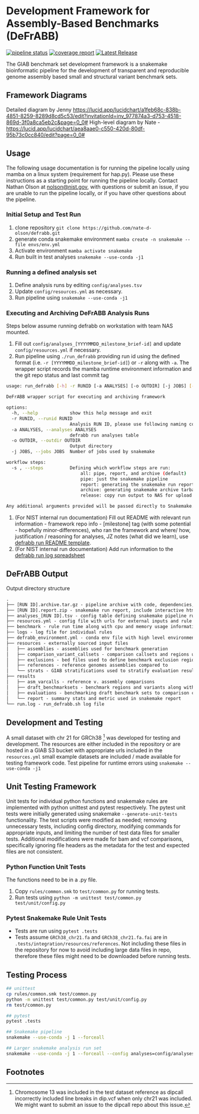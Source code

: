 # Development Framework for Assembly-Based Benchmarks (DeFrABB)
<!--gitlab badges-->
[![pipeline status](https://gitlab.nist.gov/gitlab/bbd-human-genomics/defrabb/badges/master/pipeline.svg)](https://gitlab.nist.gov/gitlab/bbd-human-genomics/defrabb/-/commits/master)
[![coverage report](https://gitlab.nist.gov/gitlab/bbd-human-genomics/defrabb/badges/master/coverage.svg)](https://gitlab.nist.gov/gitlab/bbd-human-genomics/defrabb/-/commits/master)
[![Latest Release](https://gitlab.nist.gov/gitlab/bbd-human-genomics/defrabb/-/badges/release.svg)](https://gitlab.nist.gov/gitlab/bbd-human-genomics/defrabb/-/releases)

<!-- Background -->
The GIAB benchmark set development framework is a snakemake bioinformatic pipeline for the development of transparent and reproducible genome assembly based small and structural variant benchmark sets.

## Framework Diagrams

Detailed diagram by Jenny <https://lucid.app/lucidchart/a1feb68c-838b-4851-8259-8289d8cd5c53/edit?invitationId=inv_977874a3-d753-4518-869d-3f0a8ca5eb2c&page=0_0#>
High-level diagram by Nate -<https://lucid.app/lucidchart/aea8aae0-c550-420d-80df-95b73c0cc840/edit?page=0_0#>

<!-- Usage -->
## Usage

The following usage documentation is for running the pipeline locally using mamba on a linux system (requirement for hap.py).
Please use these instructions as a starting point for running the pipeline locally.
Contact Nathan Olson at <nolson@nist.gov>, with questions or submit an issue, if you are unable to run the pipeline locally,
or if you have other questions about the pipeline.

### Initial Setup and Test Run

1. clone repository `git clone https://github.com/nate-d-olson/defrabb.git`
2. generate conda snakemake environment `mamba create -n snakemake --file envs/env.yml`
3. Activate environment `mamba activate snakemake`
4. Run built in test analyses `snakemake --use-conda -j1`

### Running a defined analysis set

1. Define analysis runs by editing `config/analyses.tsv`
2. Update `config/resources.yml` as necessary.
3. Run pipeline using `snakemake --use-conda -j1`

### Executing and Archiving DeFrABB Analysis Runs

Steps below assume running defrabb on workstation with team NAS mounted.

1. Fill out `config/analyses_[YYYYMMDD_milestone_brief-id]` and update `config/resources.yml` if necessary.
1. Run pipeline using `./run_defrabb` providing run id using the defined format (i.e. `-r [YYYYMMDD_milestone_brief-id]`) or `-r` along with `-a`. The wrapper script records the mamba runtime environment information and the git repo status and last commit tag

```sh
usage: run_defrabb [-h] -r RUNID [-a ANALYSES] [-o OUTDIR] [-j JOBS] [-s]

DeFrABB wrapper script for executing and archiving framework

options:
  -h, --help            show this help message and exit
  -r RUNID, --runid RUNID
                        Analysis RUN ID, please use following naming convention YYYYMMDD_milestone_brief-id
  -a ANALYSES, --analyses ANALYSES
                        defrabb run analyses table
  -o OUTDIR, --outdir OUTDIR
                        Output directory
  -j JOBS, --jobs JOBS  Number of jobs used by snakemake

workflow steps:
  -s , --steps          Defining which workflow steps are run:
                            all: pipe, report, and archive (default)
                            pipe: just the snakemake pipeline
                            report: generating the snakemake run report
                            archive: generating snakemake archive tarball
                            release: copy run output to NAS for upload to Google Drive

Any additional arguments provided will be passed directly to Snakemake.
```

1. (For NIST internal run documentation) Fill out README with relevant run information - framework repo info - [milestone] tag (with some potential - hopefully minor-differences), who ran the framework and where/ how, justification / reasoning for analyses, JZ notes (what did we learn), use [defrabb run README template](https://docs.google.com/document/d/1yTXP-3OQxXfGl7kIyXWMTac-USMgiMNPhz10GXwBro0/edit?usp=sharing).
1. (For NIST internal run documentation) Add run information to the [defrabb run log spreadsheet](https://docs.google.com/spreadsheets/d/183LuUat1VCJo2dL7fu0LFMOy8CBA5FTo4WyOVsx4U6o/edit?usp=sharing)

## DeFrABB Output

Output directory structure

```txt
.
├── [RUN ID].archive.tar.gz - pipeline archive with code, dependencies, and input generated by snakemake
├── [RUN ID].report.zip - snakemake run report, include interactive html with run information and some results
├── analyses_[RUN ID].tsv - config table defining snakemake pipeline run
├── resources.yml - config file with urls for external inputs and rule parameters
├── benchmark - rule run time along with cpu and memory usage information
├── logs - log file for individual rules
├── defrabb_environment.yml - conda env file with high level environment used to run pipeline
├── resources - externally sourced input files
│   ├── assemblies - assemblies used for benchmark generation
│   ├── comparison_variant_callsets - comparison callsets and regions use in benchmark evaluations
│   ├── exclusions - bed files used to define benchmark exclusion regions
│   ├── references - reference genomes assemblies compared to
│   └── strats - GIAB stratifications used to stratify evaluation results
├── results
│   ├── asm_varcalls - reference v. assembly comparisons
│   ├── draft_benchmarksets - benchmark regions and variants along with intermediate files
│   ├── evaluations - benchmarking draft benchmark sets to comparison callsets
│   └── report - summary stats and metric used in snakemake report
└── run.log - run_defrabb.sh log file
```

## Development and Testing

A small dataset with chr 21 for GRCh38 [^1] was developed for testing and development.
The resources are either included in the repository or are hosted in a GIAB S3 bucket with appropriate urls included in the `resources.yml`
small example datasets are included / made available for testing framework code.
Test pipeline for runtime errors using `snakemake --use-conda -j1`

## Unit Testing Framework

Unit tests for individual python functions and snakemake rules are implemented with python unittest and pytest respectively.
The  pytest unit tests were initially generated using snakemake `--generate-unit-tests` functionality.
The test scripts were modified as needed;
removing unnecessary tests, including config directory, modifying commands for appropriate inputs, and limiting the number of test data files for smaller tests.
Additional modifications were made for bam and vcf comparisons, specifically ignoring file headers as the metadata for the test and expected files are not consistent.

### Python Function Unit Tests

The functions need to be in a .py file.

1. Copy `rules/common.smk` to `test/common.py` for running tests.
2. Run tests using `python -m unittest test/common.py test/unit/config.py`

### Pytest Snakemake Rule Unit Tests

- Tests are run using `pytest .tests`
- Tests assume `GRCh38_chr21.fa` and `GRCh38_chr21.fa.fai` are in `.tests/integration/resources/references`.
Not including these files in the repository for now to avoid including large data files in repo, therefore these files might need to be downloaded before running tests.

## Testing Process

```sh
## unittest
cp rules/common.smk test/common.py
python -m unittest test/common.py test/unit/config.py 
rm test/common.py

## pytest
pytest .tests

## Snakemake pipeline
snakemake --use-conda -j 1 --forceall

## Larger snakemake analysis run set
snakemake --use-conda -j 1 --forceall --config analyses=config/analyses_fulltest.tsv
```

<!-- Resources/ Citations -->

## Footnotes

[^1]: Chromosome 13 was included in the test dataset reference as dipcall incorrectly included line breaks in dip.vcf when only chr21 was included. We might want to submit an issue to the dipcall repo about this issue.
